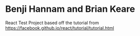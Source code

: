 # Benji Hannam and Brian Keare

React Test Project based off the tutorial from https://facebook.github.io/react/tutorial/tutorial.html


